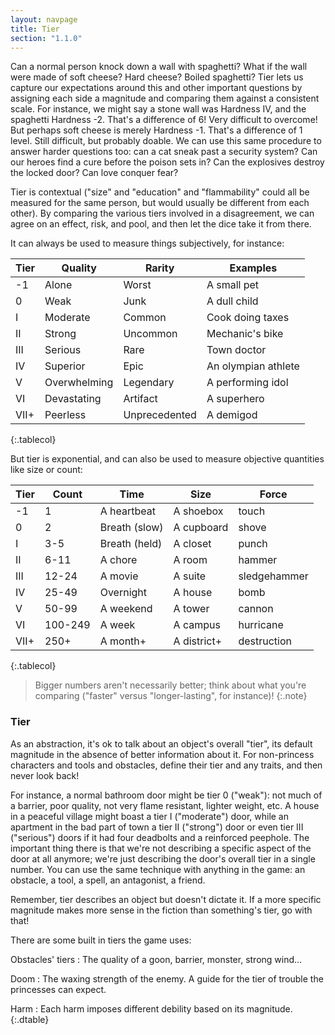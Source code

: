 ```yaml
---
layout: navpage
title: Tier
section: "1.1.0"
---
```


Can a normal person knock down a wall with spaghetti? What if the wall were made of soft cheese? Hard cheese? Boiled spaghetti?
Tier lets us capture our expectations around this and other important questions by assigning each side a magnitude and comparing them against a consistent scale.
For instance, we might say a stone wall was Hardness IV, and the spaghetti Hardness -2.
That's a difference of 6! Very difficult to overcome!
But perhaps soft cheese is merely Hardness -1. That's a difference of 1 level. Still difficult, but probably doable.
We can use this same procedure to answer harder questions too:
can a cat sneak past a security system?
Can our heroes find a cure before the poison sets in?
Can the explosives destroy the locked door?
Can love conquer fear?

Tier is contextual ("size" and "education" and "flammability" could all be measured for the same person, but would usually be different from each other).
By comparing the various tiers involved in a disagreement, we can agree on an effect, risk, and pool, and then let the dice take it from there.

It can always be used to measure things subjectively, for instance:

| Tier | Quality    | Rarity  | Examples    |
|------|------------|---------|-------------|
| -1   | Alone      | Worst   | A small pet |
| 0    | Weak       | Junk    | A dull child |
| I    | Moderate   | Common  | Cook doing taxes |
| II   | Strong     | Uncommon | Mechanic's bike |
| III  | Serious    | Rare    | Town doctor |
| IV   | Superior   | Epic    | An olympian athlete |
| V    | Overwhelming | Legendary | A performing idol |
| VI   | Devastating | Artifact | A superhero |
| VII+ | Peerless | Unprecedented | A demigod |
{:.tablecol}

But tier is exponential, and can also be used to measure objective quantities like size or count:

| Tier | Count | Time       | Size      | Force   |
|------|-------|------------|-----------|---------|
| -1   | 1     | A heartbeat | A shoebox | touch   |
| 0    | 2     | Breath (slow) | A cupboard | shove |
| I    | 3-5   | Breath (held) | A closet | punch  |
| II   | 6-11 | A chore  | A room      | hammer    |
| III  | 12-24 | A movie  | A suite     | sledgehammer |
| IV   | 25-49 | Overnight | A house    | bomb     |
| V    | 50-99 | A weekend | A tower    | cannon   |
| VI   | 100-249 | A week   | A campus    | hurricane |
| VII+ | 250+ | A month+ | A district+ | destruction |
{:.tablecol}

> Bigger numbers aren't necessarily better; think about what you're comparing
> ("faster" versus "longer-lasting", for instance)!
{:.note}

### Tier

As an abstraction, it's ok to talk about an object's overall "tier", its default magnitude in the absence of better information about it.
For non-princess characters and tools and obstacles, define their tier and any traits, and then never look back!

For instance, a normal bathroom door might be tier 0 ("weak"):
not much of a barrier, poor quality, not very flame resistant, lighter weight, etc.
A house in a peaceful village might boast a tier I ("moderate") door,
while an apartment in the bad part of town a tier II ("strong") door
or even tier III ("serious") doors if it had four deadbolts and a reinforced peephole.
The important thing there is that we're not describing a specific aspect of the door at all anymore; we're just describing the door's overall tier in a single number.
You can use the same technique with anything in the game: an obstacle, a tool, a spell, an antagonist, a friend.

Remember, tier describes an object but doesn't dictate it.
If a more specific magnitude makes more sense in the fiction than something's tier, go with that!

There are some built in tiers the game uses:

Obstacles' tiers
: The quality of a goon, barrier, monster, strong wind...

Doom
: The waxing strength of the enemy. A guide for the tier of trouble the princesses can expect.

Harm
: Each harm imposes different debility based on its magnitude.
{:.dtable}